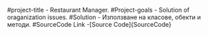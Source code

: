 #project-title - Restaurant Manager.
#Project-goals - Solution of oraganization issues.
#Solution - Използване на класове, обекти и методи.
#SourceCode Link -[Source Code]{SourceCode}





